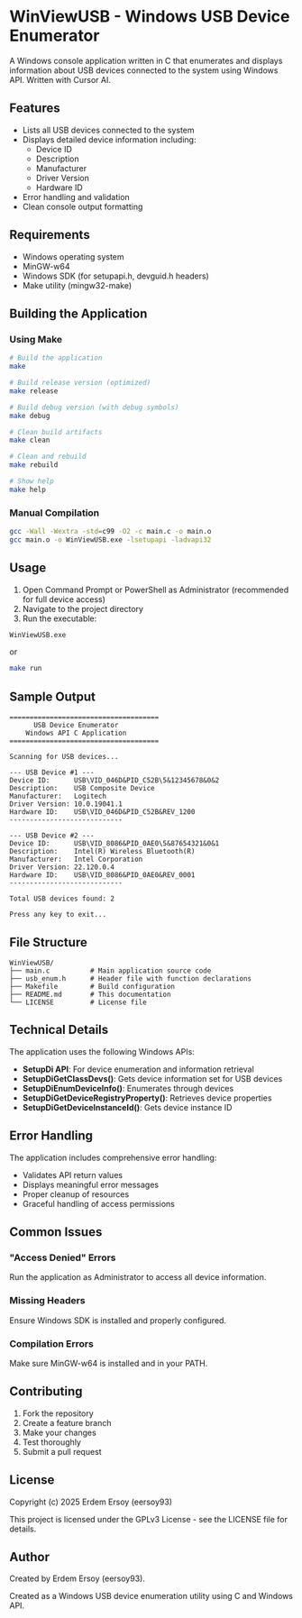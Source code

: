 # WinViewUSB - Windows USB Device Enumerator

A Windows console application written in C that enumerates and displays information about USB devices connected to the system using Windows API. Written with Cursor AI.

## Features

- Lists all USB devices connected to the system
- Displays detailed device information including:
  - Device ID
  - Description
  - Manufacturer
  - Driver Version
  - Hardware ID
- Error handling and validation
- Clean console output formatting

## Requirements

- Windows operating system
- MinGW-w64
- Windows SDK (for setupapi.h, devguid.h headers)
- Make utility (mingw32-make)

## Building the Application

### Using Make

```bash
# Build the application
make

# Build release version (optimized)
make release

# Build debug version (with debug symbols)
make debug

# Clean build artifacts
make clean

# Clean and rebuild
make rebuild

# Show help
make help
```

### Manual Compilation

```bash
gcc -Wall -Wextra -std=c99 -O2 -c main.c -o main.o
gcc main.o -o WinViewUSB.exe -lsetupapi -ladvapi32
```

## Usage

1. Open Command Prompt or PowerShell as Administrator (recommended for full device access)
2. Navigate to the project directory
3. Run the executable:

```bash
WinViewUSB.exe
```

or

```bash
make run
```

## Sample Output

```
=====================================
      USB Device Enumerator
    Windows API C Application
=====================================

Scanning for USB devices...

--- USB Device #1 ---
Device ID:      USB\VID_046D&PID_C52B\5&12345678&0&2
Description:    USB Composite Device
Manufacturer:   Logitech
Driver Version: 10.0.19041.1
Hardware ID:    USB\VID_046D&PID_C52B&REV_1200
----------------------------

--- USB Device #2 ---
Device ID:      USB\VID_8086&PID_0AE0\5&87654321&0&1
Description:    Intel(R) Wireless Bluetooth(R)
Manufacturer:   Intel Corporation
Driver Version: 22.120.0.4
Hardware ID:    USB\VID_8086&PID_0AE0&REV_0001
----------------------------

Total USB devices found: 2

Press any key to exit...
```

## File Structure

```
WinViewUSB/
├── main.c          # Main application source code
├── usb_enum.h      # Header file with function declarations
├── Makefile        # Build configuration
├── README.md       # This documentation
└── LICENSE         # License file
```

## Technical Details

The application uses the following Windows APIs:

- **SetupDi API**: For device enumeration and information retrieval
- **SetupDiGetClassDevs()**: Gets device information set for USB devices
- **SetupDiEnumDeviceInfo()**: Enumerates through devices
- **SetupDiGetDeviceRegistryProperty()**: Retrieves device properties
- **SetupDiGetDeviceInstanceId()**: Gets device instance ID

## Error Handling

The application includes comprehensive error handling:

- Validates API return values
- Displays meaningful error messages
- Proper cleanup of resources
- Graceful handling of access permissions

## Common Issues

### "Access Denied" Errors
Run the application as Administrator to access all device information.

### Missing Headers
Ensure Windows SDK is installed and properly configured.

### Compilation Errors
Make sure MinGW-w64 is installed and in your PATH.

## Contributing

1. Fork the repository
2. Create a feature branch
3. Make your changes
4. Test thoroughly
5. Submit a pull request

## License

Copyright (c) 2025 Erdem Ersoy (eersoy93)

This project is licensed under the GPLv3 License - see the LICENSE file for details.

## Author

Created by Erdem Ersoy (eersoy93).

Created as a Windows USB device enumeration utility using C and Windows API.

